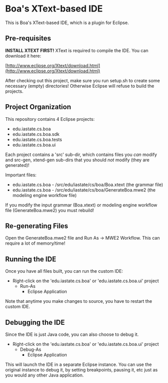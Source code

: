 # Boa's XText-based IDE #

This is Boa's XText-based IDE, which is a plugin for Eclipse.


## Pre-requisites ##

**INSTALL XTEXT FIRST!** XText is required to compile the IDE.  You can
download it here:

[http://www.eclipse.org/Xtext/download.html](http://www.eclipse.org/Xtext/download.html)

After checking out this project, make sure you run setup.sh to create some
necessary (empty) directories!  Otherwise Eclipse will refuse to build the
projects.


## Project Organization ##

This repository contains 4 Eclipse projects:

* edu.iastate.cs.boa
* edu.iastate.cs.boa.sdk
* edu.iastate.cs.boa.tests
* edu.iastate.cs.boa.ui

Each project contains a 'src' sub-dir, which contains files you *can* modify
and src-gen, xtend-gen sub-dirs that you should *not* modify (they are
generated)!

Important files:

* edu.iastate.cs.boa - /src/edu/iastate/cs/boa/Boa.xtext (the grammar file)
* edu.iastate.cs.boa - /src/edu/iastate/cs/boa/GenerateBoa.mwe2 (the modeling engine workflow file)

If you modify the input grammar (Boa.xtext) or modeling engine workflow file
(GenerateBoa.mwe2) you must rebuild!


## Re-generating Files ##

Open the GenerateBoa.mwe2 file and Run As -> MWE2 Workflow.  This can require a
lot of memory/time!


## Running the IDE ##

Once you have all files built, you can run the custom IDE:

* Right-click on the 'edu.iastate.cs.boa' or 'edu.iastate.cs.boa.ui' project
	* Run-As
		* Eclipse Application

Note that anytime you make changes to source, you have to restart the custom
IDE.


## Debugging the IDE ##

Since the IDE is just Java code, you can also choose to debug it.

* Right-click on the 'edu.iastate.cs.boa' or 'edu.iastate.cs.boa.ui' project
	* Debug-As
		* Eclipse Application

This will launch the IDE in a separate Eclipse instance.  You can use the
original instance to debug it, by setting breakpoints, pausing it, etc just as
you would any other Java application.